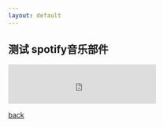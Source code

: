 ```yaml
---
layout: default
---
```


## 测试 spotify音乐部件

<iframe src="https://open.spotify.com/embed/track/31RIphTQ9y4zStkH5xRWgW" width="300" height="80" frameborder="0" allowtransparency="true" allow="encrypted-media"></iframe>

[back](./blog/index.html)
